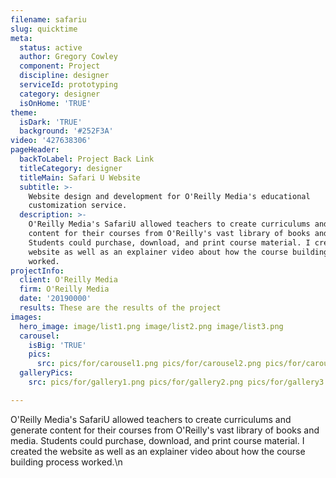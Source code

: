```yaml
---
filename: safariu
slug: quicktime
meta:
  status: active
  author: Gregory Cowley
  component: Project
  discipline: designer
  serviceId: prototyping
  category: designer
  isOnHome: 'TRUE'
theme:
  isDark: 'TRUE'
  background: '#252F3A'
video: '427638306'
pageHeader:
  backToLabel: Project Back Link
  titleCategory: designer
  titleMain: Safari U Website
  subtitle: >-
    Website design and development for O'Reilly Media's educational
    customization service.
  description: >-
    O'Reilly Media's SafariU allowed teachers to create curriculums and generate
    content for their courses from O'Reilly's vast library of books and media.
    Students could purchase, download, and print course material. I created the
    website as well as an explainer video about how the course building process
    worked.
projectInfo:
  client: O'Reilly Media
  firm: O'Reilly Media
  date: '20190000'
  results: These are the results of the project
images:
  hero_image: image/list1.png image/list2.png image/list3.png
  carousel:
    isBig: 'TRUE'
    pics:
      src: pics/for/carousel1.png pics/for/carousel2.png pics/for/carousel3.png
  galleryPics:
    src: pics/for/gallery1.png pics/for/gallery2.png pics/for/gallery3.png

---
```

O'Reilly Media's SafariU allowed teachers to create curriculums and generate content for their courses from O'Reilly's vast library of books and media. Students could purchase, download, and print course material. I created the website as well as an explainer video about how the course building process worked.\n
  